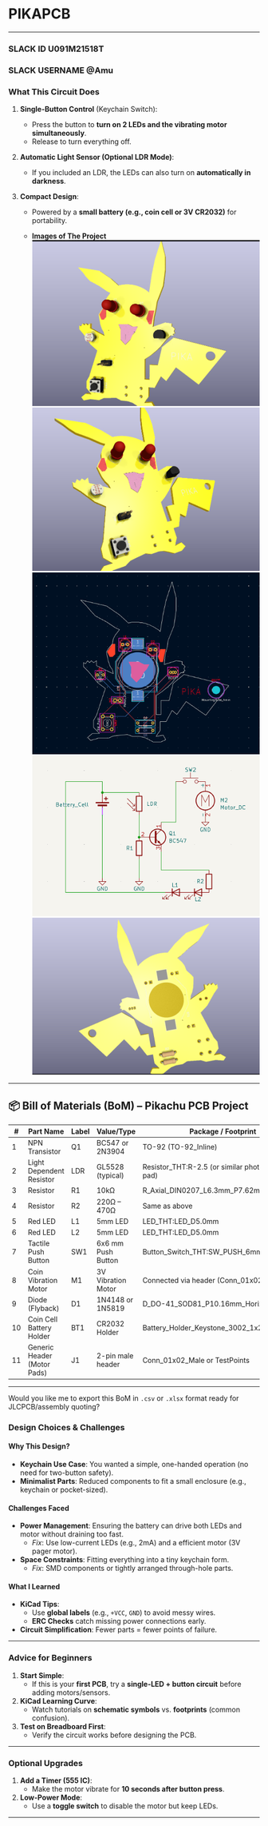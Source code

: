 # PIKAPCB


---
### **SLACK ID U091M21518T**
### **SLACK USERNAME @Amu**


### **What This Circuit Does**  
1. **Single-Button Control** (Keychain Switch):  
   - Press the button to **turn on 2 LEDs and the vibrating motor simultaneously**.  
   - Release to turn everything off.  

2. **Automatic Light Sensor (Optional LDR Mode)**:  
   - If you included an LDR, the LEDs can also turn on **automatically in darkness**.  

3. **Compact Design**:  
   - Powered by a **small battery (e.g., coin cell or 3V CR2032)** for portability.
  
   - **Images of The Project**
![PCB Preview](https://github.com/Armaan240/PIKAPCB/blob/main/Screenshot%20(13).png)
![PCB Preview](https://github.com/Armaan240/PIKAPCB/blob/main/Screenshot%20(14).png)
![PCB Preview](https://github.com/Armaan240/PIKAPCB/blob/main/Screenshot%20(16).png)
![PCB Preview](https://github.com/Armaan240/PIKAPCB/blob/main/Screenshot%20(17).png)
![PCB Preview](https://github.com/Armaan240/PIKAPCB/blob/main/Screenshot%20(15).png)

---

## 📦 **Bill of Materials (BoM) – Pikachu PCB Project**

| **#** | **Part Name**               | **Label** | **Value/Type**     | **Package / Footprint**                             | **Qty** |
| ----- | --------------------------- | --------- | ------------------ | --------------------------------------------------- | ------- |
| 1     | NPN Transistor              | Q1        | BC547 or 2N3904    | TO-92 (TO-92\_Inline)                               | 1       |
| 2     | Light Dependent Resistor    | LDR       | GL5528 (typical)   | Resistor\_THT\:R-2.5 (or similar photoresistor pad) | 1       |
| 3     | Resistor                    | R1        | 10kΩ               | R\_Axial\_DIN0207\_L6.3mm\_P7.62mm\_Horizontal      | 1       |
| 4     | Resistor                    | R2        | 220Ω – 470Ω        | Same as above                                       | 1       |
| 5     | Red LED                     | L1        | 5mm LED            | LED\_THT\:LED\_D5.0mm                               | 1       |
| 6     | Red LED                     | L2        | 5mm LED            | LED\_THT\:LED\_D5.0mm                               | 1       |
| 7     | Tactile Push Button         | SW1       | 6x6 mm Push Button | Button\_Switch\_THT\:SW\_PUSH\_6mm\_H5mm            | 1       |
| 8     | Coin Vibration Motor        | M1        | 3V Vibration Motor | Connected via header (Conn\_01x02\_Male)            | 1       |
| 9     | Diode (Flyback)             | D1        | 1N4148 or 1N5819   | D\_DO-41\_SOD81\_P10.16mm\_Horizontal               | 1       |
| 10    | Coin Cell Battery Holder    | BT1       | CR2032 Holder      | Battery\_Holder\_Keystone\_3002\_1x20mm             | 1       |
| 11    | Generic Header (Motor Pads) | J1        | 2-pin male header  | Conn\_01x02\_Male or TestPoints                     | 1       |

---

Would you like me to export this BoM in `.csv` or `.xlsx` format ready for JLCPCB/assembly quoting?


### **Design Choices & Challenges**  
#### **Why This Design?**  
- **Keychain Use Case**: You wanted a simple, one-handed operation (no need for two-button safety).  
- **Minimalist Parts**: Reduced components to fit a small enclosure (e.g., keychain or pocket-sized).  

#### **Challenges Faced**  
- **Power Management**: Ensuring the battery can drive both LEDs and motor without draining too fast.  
   - *Fix*: Use low-current LEDs (e.g., 2mA) and a efficient motor (3V pager motor).  
- **Space Constraints**: Fitting everything into a tiny keychain form.  
   - *Fix*: SMD components or tightly arranged through-hole parts.  

#### **What I Learned**  
- **KiCad Tips**:  
  - Use **global labels** (e.g., `+VCC`, `GND`) to avoid messy wires.  
  - **ERC Checks** catch missing power connections early.  
- **Circuit Simplification**: Fewer parts = fewer points of failure.  

---

### **Advice for Beginners**  
1. **Start Simple**:  
   - If this is your **first PCB**, try a **single-LED + button circuit** before adding motors/sensors.  
2. **KiCad Learning Curve**:  
   - Watch tutorials on **schematic symbols** vs. **footprints** (common confusion).  
3. **Test on Breadboard First**:  
   - Verify the circuit works before designing the PCB.  

---

### **Optional Upgrades**  
1. **Add a Timer (555 IC)**:  
   - Make the motor vibrate for **10 seconds after button press**.  
2. **Low-Power Mode**:  
   - Use a **toggle switch** to disable the motor but keep LEDs.  

---

